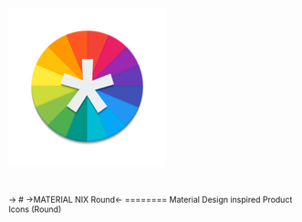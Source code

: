 ![alt tag](https://github.com/MATERIAL-NIX/Resources/blob/master/Images/Material-Nix-Logo.png)
<p align="center">
  <img />
</p>->
# ->MATERIAL NIX Round<-
========
Material Design inspired Product Icons (Round)
